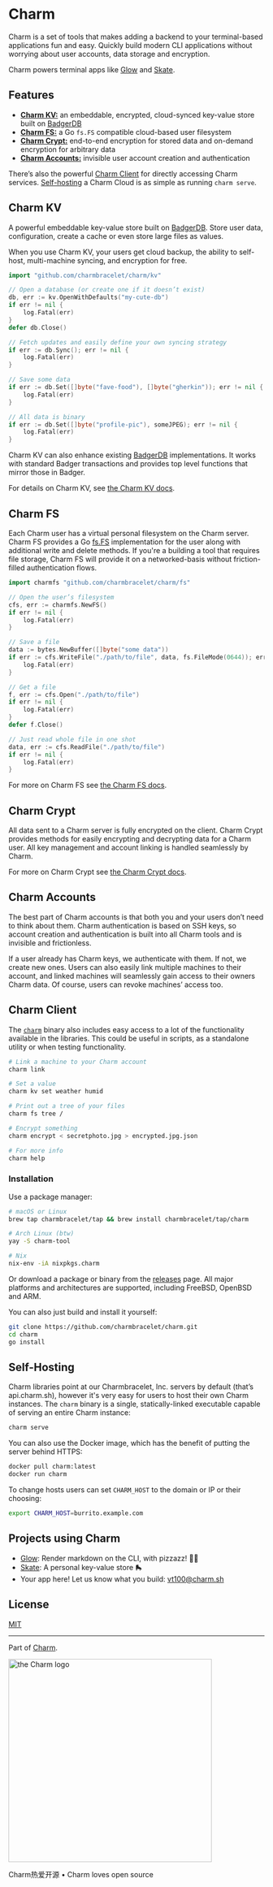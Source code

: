 Charm
=====

Charm is a set of tools that makes adding a backend to your terminal-based
applications fun and easy. Quickly build modern CLI applications without
worrying about user accounts, data storage and encryption.

Charm powers terminal apps like [Glow][glow] and [Skate][skate].

## Features

* [**Charm KV:**](#charm-kv) an embeddable, encrypted, cloud-synced key-value store built on [BadgerDB][badger]
* [**Charm FS:**](#charm-fs) a Go `fs.FS` compatible cloud-based user filesystem
* [**Charm Crypt:**](#charm-crypt) end-to-end encryption for stored data and on-demand encryption for arbitrary data
* [**Charm Accounts:**](#charm-accounts) invisible user account creation and authentication

There’s also the powerful [Charm Client](#charm-client) for directly accessing
Charm services. [Self-hosting](#self-hosting) a Charm Cloud is as simple as
running `charm serve`.

## Charm KV

A powerful embeddable key-value store built on [BadgerDB][badger]. Store user
data, configuration, create a cache or even store large files as values.

When you use Charm KV, your users get cloud backup, the ability to self-host,
multi-machine syncing, and encryption for free.

```go
import "github.com/charmbracelet/charm/kv"

// Open a database (or create one if it doesn’t exist)
db, err := kv.OpenWithDefaults("my-cute-db")
if err != nil {
    log.Fatal(err)
}
defer db.Close()

// Fetch updates and easily define your own syncing strategy
if err := db.Sync(); err != nil {
    log.Fatal(err)
}

// Save some data
if err := db.Set([]byte("fave-food"), []byte("gherkin")); err != nil {
    log.Fatal(err)
}

// All data is binary
if err := db.Set([]byte("profile-pic"), someJPEG); err != nil {
    log.Fatal(err)
}
```

Charm KV can also enhance existing [BadgerDB][badger] implementations. It works
with standard Badger transactions and provides top level functions that mirror
those in Badger.

For details on Charm KV, see [the Charm KV docs][kv].

## Charm FS

Each Charm user has a virtual personal filesystem on the Charm server. Charm
FS provides a Go [fs.FS](https://golang.org/pkg/io/fs/) implementation for the
user along with additional write and delete methods. If you're a building
a tool that requires file storage, Charm FS will provide it on
a networked-basis without friction-filled authentication flows.

```go
import charmfs "github.com/charmbracelet/charm/fs"

// Open the user’s filesystem
cfs, err := charmfs.NewFS()
if err != nil {
    log.Fatal(err)
}

// Save a file
data := bytes.NewBuffer([]byte("some data"))
if err := cfs.WriteFile("./path/to/file", data, fs.FileMode(0644)); err != nil {
    log.Fatal(err)
}

// Get a file
f, err := cfs.Open("./path/to/file")
if err != nil {
    log.Fatal(err)
}
defer f.Close()

// Just read whole file in one shot
data, err := cfs.ReadFile("./path/to/file")
if err != nil {
    log.Fatal(err)
}
```

For more on Charm FS see [the Charm FS docs][fs].

## Charm Crypt

All data sent to a Charm server is fully encrypted on the client. Charm Crypt
provides methods for easily encrypting and decrypting data for a Charm user.
All key management and account linking is handled seamlessly by Charm.

For more on Charm Crypt see [the Charm Crypt docs][crypt].

## Charm Accounts

The best part of Charm accounts is that both you and your users don’t need to
think about them. Charm authentication is based on SSH keys, so account
creation and authentication is built into all Charm tools and is invisible and
frictionless.

If a user already has Charm keys, we authenticate with them. If not, we create
new ones. Users can also easily link multiple machines to their account, and
linked machines will seamlessly gain access to their owners Charm data. Of
course, users can revoke machines’ access too.

## Charm Client

The [`charm`][releases] binary also includes easy access to a lot of the functionality
available in the libraries. This could be useful in scripts, as a standalone
utility or when testing functionality.

```bash
# Link a machine to your Charm account
charm link

# Set a value
charm kv set weather humid

# Print out a tree of your files
charm fs tree /

# Encrypt something
charm encrypt < secretphoto.jpg > encrypted.jpg.json

# For more info
charm help
```

### Installation

Use a package manager:

```bash
# macOS or Linux
brew tap charmbracelet/tap && brew install charmbracelet/tap/charm

# Arch Linux (btw)
yay -S charm-tool

# Nix
nix-env -iA nixpkgs.charm
```

Or download a package or binary from the [releases][releases] page. All
major platforms and architectures are supported, including FreeBSD, OpenBSD and
ARM.

You can also just build and install it yourself:

```bash
git clone https://github.com/charmbracelet/charm.git
cd charm
go install
```

## Self-Hosting

Charm libraries point at our Charmbracelet, Inc. servers by default (that’s
api.charm.sh), however it's very easy for users to host their own Charm
instances. The `charm` binary is a single, statically-linked executable capable
of serving an entire Charm instance:

```bash
charm serve
```

You can also use the Docker image, which has the benefit of putting the server
behind HTTPS:

```bash
docker pull charm:latest
docker run charm
```

To change hosts users can set `CHARM_HOST` to the domain or IP or their
choosing:

```bash
export CHARM_HOST=burrito.example.com
```

## Projects using Charm

* [Glow][glow]: Render markdown on the CLI, with pizzazz! 💅🏻
* [Skate][skate]: A personal key-value store 🛼
* Your app here! Let us know what you build: [vt100@charm.sh](mailto:vt100@charm.sh)

## License

[MIT](https://github.com/charmbracelet/charm/raw/master/LICENSE)

***

Part of [Charm](https://charm.sh).

<a href="https://charm.sh/"><img alt="the Charm logo" src="https://stuff.charm.sh/charm-badge-unrounded.jpg" width="400"></a>

Charm热爱开源 • Charm loves open source


[releases]: https://github.com/charmbracelet/charm/releases
[docs]: https://pkg.go.dev/github.com/charmbracelet/charm?tab=doc
[kv]: https://github.com/charmbracelet/charm/tree/master/kv
[fs]: https://github.com/charmbracelet/charm/tree/master/fs
[crypt]: https://github.com/charmbracelet/charm/tree/master/crypt
[glow]: https://github.com/charmbracelet/glow
[skate]: https://github.com/charmbracelet/skate
[badger]: https://github.com/dgraph-io/badger
